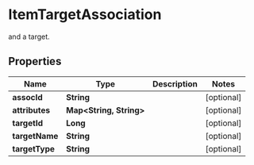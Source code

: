 

# ItemTargetAssociation

and a target.

## Properties

| Name | Type | Description | Notes |
|------------ | ------------- | ------------- | -------------|
|**assocId** | **String** |  |  [optional] |
|**attributes** | **Map&lt;String, String&gt;** |  |  [optional] |
|**targetId** | **Long** |  |  [optional] |
|**targetName** | **String** |  |  [optional] |
|**targetType** | **String** |  |  [optional] |



